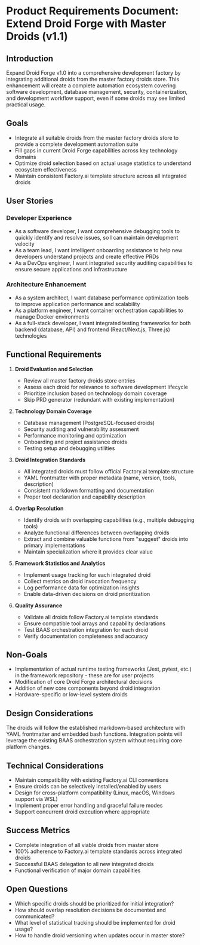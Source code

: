 # Product Requirements Document: Extend Droid Forge with Master Droids (v1.1)

## Introduction

Expand Droid Forge v1.0 into a comprehensive development factory by integrating additional droids from the master factory droids store. This enhancement will create a complete automation ecosystem covering software development, database management, security, containerization, and development workflow support, even if some droids may see limited practical usage.

## Goals

- Integrate all suitable droids from the master factory droids store to provide a complete development automation suite
- Fill gaps in current Droid Forge capabilities across key technology domains
- Optimize droid selection based on actual usage statistics to understand ecosystem effectiveness
- Maintain consistent Factory.ai template structure across all integrated droids

## User Stories

### Developer Experience

- As a software developer, I want comprehensive debugging tools to quickly identify and resolve issues, so I can maintain development velocity
- As a team lead, I want intelligent onboarding assistance to help new developers understand projects and create effective PRDs
- As a DevOps engineer, I want integrated security auditing capabilities to ensure secure applications and infrastructure

### Architecture Enhancement

- As a system architect, I want database performance optimization tools to improve application performance and scalability
- As a platform engineer, I want container orchestration capabilities to manage Docker environments
- As a full-stack developer, I want integrated testing frameworks for both backend (database, API) and frontend (React/Next.js, Three.js) technologies

## Functional Requirements

1. **Droid Evaluation and Selection**
   - Review all master factory droids store entries
   - Assess each droid for relevance to software development lifecycle
   - Prioritize inclusion based on technology domain coverage
   - Skip PRD generator (redundant with existing implementation)

2. **Technology Domain Coverage**
   - Database management (PostgreSQL-focused droids)
   - Security auditing and vulnerability assessment
   - Performance monitoring and optimization
   - Onboarding and project assistance droids
   - Testing setup and debugging utilities

3. **Droid Integration Standards**
   - All integrated droids must follow official Factory.ai template structure
   - YAML frontmatter with proper metadata (name, version, tools, description)
   - Consistent markdown formatting and documentation
   - Proper tool declaration and capability description

4. **Overlap Resolution**
   - Identify droids with overlapping capabilities (e.g., multiple debugging tools)
   - Analyze functional differences between overlapping droids
   - Extract and combine valuable functions from "suggest" droids into primary implementations
   - Maintain specialization where it provides clear value

5. **Framework Statistics and Analytics**
   - Implement usage tracking for each integrated droid
   - Collect metrics on droid invocation frequency
   - Log performance data for optimization insights
   - Enable data-driven decisions on droid prioritization

6. **Quality Assurance**
   - Validate all droids follow Factory.ai template standards
   - Ensure compatible tool arrays and capability declarations
   - Test BAAS orchestration integration for each droid
   - Verify documentation completeness and accuracy

## Non-Goals

- Implementation of actual runtime testing frameworks (Jest, pytest, etc.) in the framework repository - these are for user projects
- Modification of core Droid Forge architectural decisions
- Addition of new core components beyond droid integration
- Hardware-specific or low-level system droids

## Design Considerations

The droids will follow the established markdown-based architecture with YAML frontmatter and embedded bash functions. Integration points will leverage the existing BAAS orchestration system without requiring core platform changes.

## Technical Considerations

- Maintain compatibility with existing Factory.ai CLI conventions
- Ensure droids can be selectively installed/enabled by users
- Design for cross-platform compatibility (Linux, macOS, Windows support via WSL)
- Implement proper error handling and graceful failure modes
- Support concurrent droid execution where appropriate

## Success Metrics

- Complete integration of all viable droids from master store
- 100% adherence to Factory.ai template standards across integrated droids
- Successful BAAS delegation to all new integrated droids
- Functional verification of major domain capabilities

## Open Questions

- Which specific droids should be prioritized for initial integration?
- How should overlap resolution decisions be documented and communicated?
- What level of statistical tracking should be implemented for droid usage?
- How to handle droid versioning when updates occur in master store?
